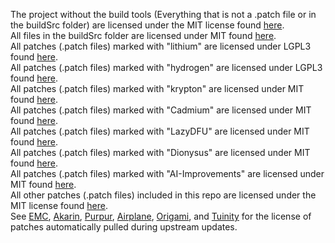 The project without the build tools (Everything that is not a .patch file or in the buildSrc folder) are licensed under the MIT license found [here](MIT.md).<br>
All files in the buildSrc folder are licensed under MIT found [here](../buildSrc/license.txt).<br>
All patches (.patch files) marked with "lithium" are licensed under LGPL3 found [here](https://github.com/CaffeineMC/lithium-fabric/blob/1.16.x/dev/LICENSE.txt).<br>
All patches (.patch files) marked with "hydrogen" are licensed under LGPL3 found [here](https://github.com/CaffeineMC/hydrogen-fabric/blob/1.16.x/LICENSE.txt).<br>
All patches (.patch files) marked with "krypton" are licensed under MIT found [here](https://github.com/astei/krypton/blob/master/LICENSE).<br>
All patches (.patch files) marked with "Cadmium" are licensed under MIT found [here](https://github.com/LucilleTea/cadmium-fabric/blob/1.16.x/dev-my-fork/LICENSE.txt).<br>
All patches (.patch files) marked with "LazyDFU" are licensed under MIT found [here](https://github.com/astei/lazydfu/blob/master/LICENSE).<br>
All patches (.patch files) marked with "Dionysus" are licensed under MIT found [here](https://github.com/nopjmp/Dionysus).<br>
All patches (.patch files) marked with "AI-Improvements" are licensed under MIT found [here](https://github.com/BuiltBrokenModding/AI-Improvements).<br>
All other patches (.patch files) included in this repo are licensed under the MIT license found [here](MIT.md).<br>
See [EMC](https://github.com/starlis/empirecraft/blob/master/README.md), [Akarin](https://github.com/Akarin-project/Akarin/blob/1.16.3/LICENSE.md), [Purpur](https://github.com/pl3xgaming/Purpur/blob/ver/1.16.5/LICENSE), [Airplane](https://github.com/Technove/Airplane/blob/master/PATCHES-LICENSE), [Origami](https://github.com/Minebench/Origami/blob/1.16/PATCHES-LICENSE), and [Tuinity](https://github.com/Spottedleaf/Tuinity/blob/master/PATCHES-LICENSE) for the license of patches automatically pulled during upstream updates.
